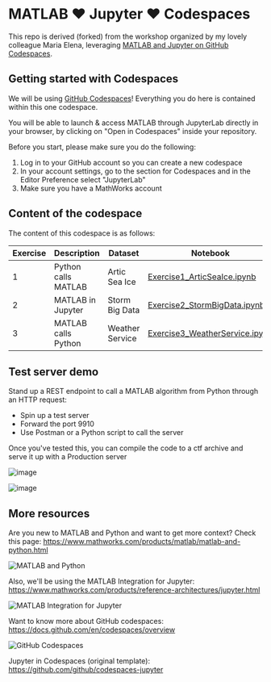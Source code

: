 # MATLAB ♥️ Jupyter ♥️ Codespaces

This repo is derived (forked) from the workshop organized by my lovely colleague Maria Elena, leveraging [MATLAB and Jupyter on GitHub Codespaces](https://github.com/MariaGavilan/codespaces-jupyter-matlab-workshop/tree/using-dockerfile).

## Getting started with Codespaces
We will be using [GitHub Codespaces](https://github.com/features/codespaces)! Everything you do here is contained within this one codespace. 

You will be able to launch & access MATLAB through JupyterLab directly in your browser, by clicking on "Open in Codespaces" inside your repository.

Before you start, please make sure you do the following: 
1. Log in to your GitHub account so you can create a new codespace
2. In your account settings, go to the section for Codespaces and in the Editor Preference select "JupyterLab"
3. Make sure you have a MathWorks account

## Content of the codespace

The content of this codespace is as follows:

Exercise | Description | Dataset | Notebook
---------|-------------|------|---------
1 | Python calls MATLAB | Artic Sea Ice | [Exercise1_ArticSeaIce.ipynb](notebooks/Exercise1/Exercise1_ArticSeaIce.ipynb) 
2 | MATLAB in Jupyter | Storm Big Data | [Exercise2_StormBigData.ipynb](notebooks/Exercise2/Exercise2_StormBigData.ipynb)
3 | MATLAB calls Python | Weather Service | [Exercise3_WeatherService.ipynb](notebooks/Exercise3/Exercise3_WeatherService.ipynb)


## Test server demo

Stand up a REST endpoint to call a MATLAB algorithm from Python through an HTTP request:
- Spin up a test server 
- Forward the port 9910
- Use Postman or a Python script to call the server

Once you've tested this, you can compile the code to a ctf archive and serve it up with a Production server

![image](https://github.com/yanndebray/codespaces-jupyter-matlab/assets/128002745/aba70084-1610-491b-9ed3-57e107507742)

![image](https://github.com/yanndebray/codespaces-jupyter-matlab/assets/128002745/86c959f0-9d56-4c98-80f2-d9b9b87a4ff7)

## More resources

Are you new to MATLAB and Python and want to get more context? Check this page: 
https://www.mathworks.com/products/matlab/matlab-and-python.html

![MATLAB and Python](https://www.mathworks.com/products/matlab/matlab-and-python/_jcr_content/mainParsys/band_1171426698_copy_1747927377/mainParsys/columns_copy_copy/2/image_1261274817.adapt.620.medium.svg/1688381697566.svg)


Also, we'll be using the MATLAB Integration for Jupyter: 
https://www.mathworks.com/products/reference-architectures/jupyter.html

![MATLAB Integration for Jupyter](https://www.mathworks.com/products/reference-architectures/jupyter/_jcr_content/mainParsys/band_copy_copy_copy/mainParsys/column_0_copy_copy_c/1/image_1551718569.adapt.full.medium.jpg/1704289903293.jpg)

Want to know more about GitHub codespaces:
https://docs.github.com/en/codespaces/overview

![GitHub Codespaces](https://docs.github.com/assets/cb-77061/mw-1440/images/help/codespaces/codespaces-diagram.webp)

Jupyter in Codespaces (original template): https://github.com/github/codespaces-jupyter
